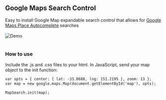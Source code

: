 ## Google Maps Search Control

Easy to install Google Map expandable search control that allows for [Google Maps Place Autocomplete](https://developers.google.com/maps/documentation/javascript/examples/places-autocomplete) searches<br><br>
![Demo](http://i.imgur.com/489S9Cf.gif)<br><br>
### How to use

Include the .js and .css files to your html.
In JavaScript, send your map object to the init function:

```markdown
var opts = { center: { lat: -33.8688, lng: 151.2195 }, zoom: 13 };
var map = new google.maps.Map(document.getElementById('map'), opts);

MapSearch.init(map);
```
